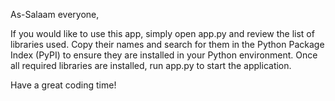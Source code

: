As-Salaam everyone,

If you would like to use this app, simply open app.py and review the list of libraries used. Copy their names and search for them in the Python Package Index (PyPI) to ensure they are installed in your Python environment.
Once all required libraries are installed, run app.py to start the application.

Have a great coding time!
